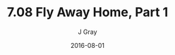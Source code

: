 ---
title: '7.08 Fly Away Home, Part 1'
alt: 'Mysteries of the Arcana'
date: '2016-08-01'
author: 'J Gray'
artist: 'Keira'
chapter: '7 Tales of the Arcana'
filler: false
---